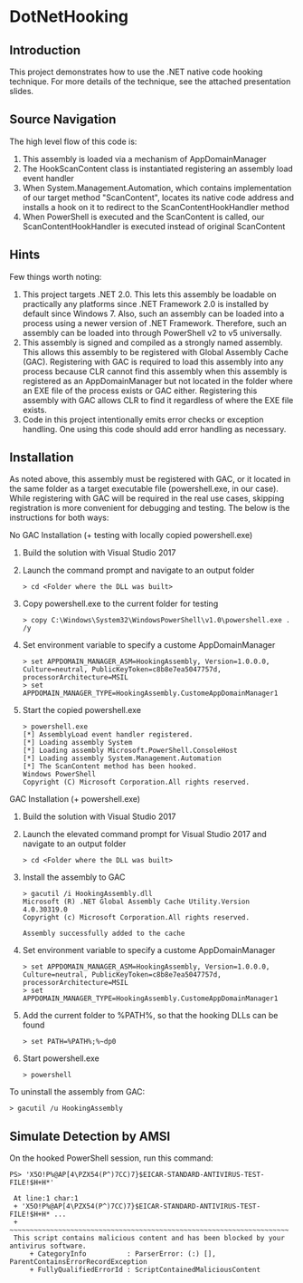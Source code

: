 DotNetHooking
==============

Introduction
-------------
This project demonstrates how to use the .NET native code hooking technique. For
more details of the technique, see the attached presentation slides.

Source Navigation
--------------
The high level flow of this code is:
 1. This assembly is loaded via a mechanism of AppDomainManager
 2. The HookScanContent class is instantiated registering an assembly load
    event handler
 3. When System.Management.Automation, which contains implementation of our
    target method "ScanContent", locates its native code address and installs
    a hook on it to redirect to the ScanContentHookHandler method
 4. When PowerShell is executed and the ScanContent is called, our
    ScanContentHookHandler is executed instead of original ScanContent

Hints
------
Few things worth noting:
 1. This project targets .NET 2.0. This lets this assembly be loadable on
    practically any platforms since .NET Framework 2.0 is installed by
    default since Windows 7. Also, such an assembly can be loaded into a
    process using a newer version of .NET Framework. Therefore, such an
    assembly can be loaded into through PowerShell v2 to v5 universally.
 2. This assembly is signed and compiled as a strongly named assembly. This
    allows this assembly to be registered with Global Assembly Cache (GAC).
    Registering with GAC is required to load this assembly into any process
    because CLR cannot find this assembly when this assembly is registered
    as an AppDomainManager but not located in the folder where an EXE file
    of the process exists or GAC either. Registering this assembly with GAC
    allows CLR to find it regardless of where the EXE file exists.
 3. Code in this project intentionally emits error checks or exception
    handling. One using this code should add error handling as necessary.

Installation
----------
As noted above, this assembly must be registered with GAC, or it located in
the same folder as a target executable file (powershell.exe, in our case).
While registering with GAC will be required in the real use cases, skipping
registration is more convenient for debugging and testing. The below is the
instructions for both ways:

No GAC Installation (+ testing with locally copied powershell.exe)

 1. Build the solution with Visual Studio 2017
 2. Launch the command prompt and navigate to an output folder
 
        > cd <Folder where the DLL was built>
 
 3. Copy powershell.exe to the current folder for testing
 
        > copy C:\Windows\System32\WindowsPowerShell\v1.0\powershell.exe . /y
 
 4. Set environment variable to specify a custome AppDomainManager
 
        > set APPDOMAIN_MANAGER_ASM=HookingAssembly, Version=1.0.0.0, Culture=neutral, PublicKeyToken=c8b8e7ea5047757d, processorArchitecture=MSIL
        > set APPDOMAIN_MANAGER_TYPE=HookingAssembly.CustomeAppDomainManager1
 
 5. Start the copied powershell.exe
 
        > powershell.exe
        [*] AssemblyLoad event handler registered.
        [*] Loading assembly System
        [*] Loading assembly Microsoft.PowerShell.ConsoleHost
        [*] Loading assembly System.Management.Automation
        [*] The ScanContent method has been hooked.
        Windows PowerShell
        Copyright (C) Microsoft Corporation.All rights reserved.

GAC Installation (+ powershell.exe)
 1. Build the solution with Visual Studio 2017
 2. Launch the elevated command prompt for Visual Studio 2017 and navigate to an
    output folder

        > cd <Folder where the DLL was built>

 3. Install the assembly to GAC

        > gacutil /i HookingAssembly.dll
        Microsoft (R) .NET Global Assembly Cache Utility.Version 4.0.30319.0
        Copyright (c) Microsoft Corporation.All rights reserved.

        Assembly successfully added to the cache

 4. Set environment variable to specify a custome AppDomainManager

        > set APPDOMAIN_MANAGER_ASM=HookingAssembly, Version=1.0.0.0, Culture=neutral, PublicKeyToken=c8b8e7ea5047757d, processorArchitecture=MSIL
        > set APPDOMAIN_MANAGER_TYPE=HookingAssembly.CustomeAppDomainManager1

 5. Add the current folder to %PATH%, so that the hooking DLLs can be found

        > set PATH=%PATH%;%~dp0

 6. Start powershell.exe

        > powershell

To uninstall the assembly from GAC:

    > gacutil /u HookingAssembly


Simulate Detection by AMSI
---------------------------

On the hooked PowerShell session, run this command:

    PS> 'X5O!P%@AP[4\PZX54(P^)7CC)7}$EICAR-STANDARD-ANTIVIRUS-TEST-FILE!$H+H*'

     At line:1 char:1
     + 'X5O!P%@AP[4\PZX54(P^)7CC)7}$EICAR-STANDARD-ANTIVIRUS-TEST-FILE!$H+H* ...
     + ~~~~~~~~~~~~~~~~~~~~~~~~~~~~~~~~~~~~~~~~~~~~~~~~~~~~~~~~~~~~~~~~~~~~~
     This script contains malicious content and has been blocked by your antivirus software.
         + CategoryInfo          : ParserError: (:) [], ParentContainsErrorRecordException
         + FullyQualifiedErrorId : ScriptContainedMaliciousContent
